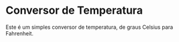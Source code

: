 # Conversor de Temperatura

Este é um simples conversor de temperatura, de graus Celsius para Fahrenheit.
